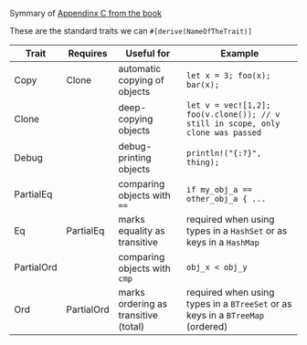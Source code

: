 Symmary of [Appendinx C from the book](https://doc.rust-lang.org/book/appendix-03-derivable-traits.html)

These are the standard traits we can `#[derive(NameOfTheTrait)]`

| Trait | Requires | Useful for | Example |
| --- | --- | --- | --- |
| Copy | Clone | automatic copying of objects | `let x = 3; foo(x); bar(x);` |
| Clone | | deep-copying objects | `let v = vec![1,2]; foo(v.clone()); // v still in scope, only clone was passed` |
| Debug | | debug-printing objects | `println!("{:?}", thing);` |
| PartialEq | | comparing objects with `==` | `if my_obj_a == other_obj_a { ... ` |
| Eq | PartialEq | marks equality as transitive | required when using types in a `HashSet` or as keys in a `HashMap` |
| PartialOrd | | comparing objects with `cmp` | `obj_x < obj_y` |
| Ord | PartialOrd | marks ordering as transitive (total) | required when using types in a `BTreeSet` or as keys in a `BTreeMap` (ordered) |
